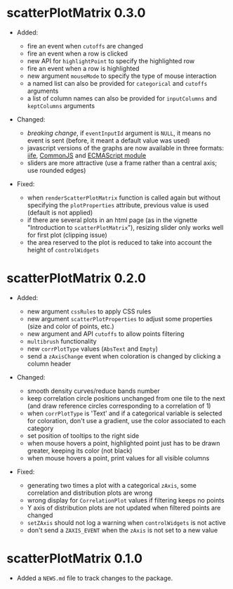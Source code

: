 # scatterPlotMatrix 0.3.0

* Added:
  * fire an event when `cutoffs` are changed
  * fire an event when a row is clicked
  * new API for `highlightPoint` to specify the highlighted row
  * fire an event when a row is highlighted
  * new argument `mouseMode` to specify the type of mouse interaction
  * a named list can also be provided for `categorical` and `cutoffs` arguments
  * a list of column names can also be provided for `inputColumns` and `keptColumns` arguments

* Changed:
  * *breaking change*, if `eventInputId` argument is `NULL`, it means no event is sent (before, it meant a default value was used)
  * javascript versions of the graphs are now available in three formats: [iife](https://esbuild.github.io/api/#format-iife), [CommonJS](https://esbuild.github.io/api/#format-commonjs) and [ECMAScript module](https://esbuild.github.io/api/#format-esm)
  * sliders are more attractive (use a frame rather than a central axis; use rounded edges)

* Fixed:
  * when `renderScatterPlotMatrix` function is called again but without specifying the `plotProperties` attribute, previous value is used (default is not applied)
  * if there are several plots in an html page (as in the vignette "Introduction to `scatterPlotMatrix`"), resizing slider only works well for first plot (clipping issue)
  * the area reserved to the plot is reduced to take into account the height of `controlWidgets`


# scatterPlotMatrix 0.2.0

* Added:
  * new argument `cssRules` to apply CSS rules
  * new argument `scatterPlotProperties` to adjust some properties (size and color of points, etc.)
  * new argument and API `cutoffs` to allow points filtering
  * `multibrush` functionality
  * new `corrPlotType` values (`AbsText` and `Empty`)
  * send a `zAxisChange` event when coloration is changed by clicking a column header

* Changed:
  * smooth density curves/reduce bands number
  * keep correlation circle positions unchanged from one tile to the next (and draw reference circles corresponding to a correlation of 1)
  * when `corrPlotType` is 'Text' and if a categorical variable is selected for coloration, don't use a gradient, use the color associated to each category
  * set position of tooltips to the right side
  * when mouse hovers a point, highlighted point just has to be drawn greater, keeping its color (not black)
  * when mouse hovers a point, print values for all visible columns

* Fixed:
  * generating two times a plot with a categorical `zAxis`, some correlation and distribution plots are wrong
  * wrong display for `CorrelationPlot` values if filtering keeps no points
  * Y axis of distribution plots are not updated when filtered points are changed
  * `setZAxis` should not log a warning when `controlWidgets` is not active
  * don't send a `ZAXIS_EVENT` when the `zAxis` is not set to a new value

# scatterPlotMatrix 0.1.0

* Added a `NEWS.md` file to track changes to the package.
